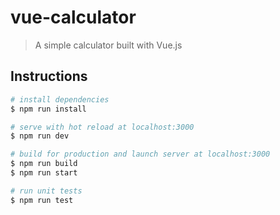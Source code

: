 # vue-calculator

> A simple calculator built with Vue.js

## Instructions

``` bash
# install dependencies
$ npm run install

# serve with hot reload at localhost:3000
$ npm run dev

# build for production and launch server at localhost:3000
$ npm run build
$ npm run start

# run unit tests
$ npm run test
```
